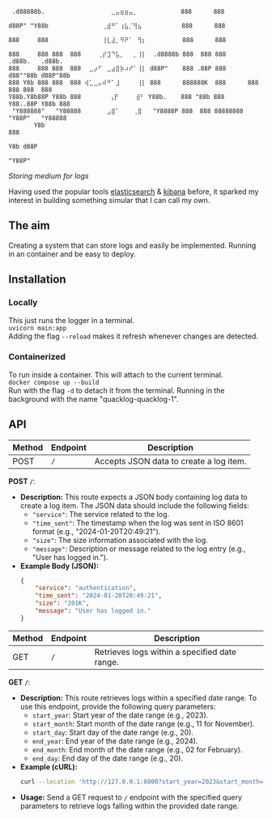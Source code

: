 ```
 .d88888b.           ⠀⠀⠀⠀⠀⠀⣀⣤⣶⣶⣤⡀            888      888                      ⠀
d88P" "Y88b         ⠀⠀⠀⠀ ⢀⣾⠛⠁⢰⣧⡈⢻⣦           888      888                   ⠀⠀⠀⠀
888     888          ⠀⠀⠀⠀⢸⣇⣼⡀⠻⠟⠁⠀⢻⡆          888      888                 ⠀⠀⠀⠀⠀
888     888 888  888 ⠀⠀⠀⢀⡞⣹⠙⣧⡀⠀⠀⡀⢸⡇  .d8888b 888  888 888       .d88b.   .d88b.
888     888 888  888 ⠀⣀⡴⠋⠀⣀⣴⣿⡷⠴⠞⠁⢸⡇ d88P"    888 .88P 888      d88""88b d88P"88b
888 Y8b 888 888  888 ⢾⣁⣀⡤⠾⠛⠁⣸⠀⠀⠀⠀⢸⡇ 888      888888K  888      888  888 888  888
Y88b.Y8b88P Y88b 888   ⠀⠀⠀⠀⢠⡟⠀⠀⠀⠀⣾⠃ Y88b.    888 "88b 888      Y88..88P Y88b 888
 "Y888888"   "Y88888 ⠀⠀⠀⠀⠀⣠⣿⠁⠀⠀⠀⢀⣿   "Y8888P 888  888 88888888  "Y88P"   "Y88888
       Y8b                                                                     888
                                                                          Y8b d88P
                                                                           "Y88P"⠀
```

_Storing medium for logs_ 

Having used the popular tools [elasticsearch](https://www.elastic.co/elasticsearch) & [kibana](https://www.elastic.co/kibana) before, it sparked my interest in building something simular that I can call my own.  

## The aim
Creating a system that can store logs and easily be implemented. Running in an container and be easy to deploy.


## Installation

### Locally
This just runs the logger in a terminal.  
`uvicorn main:app`  
Adding the flag `--reload` makes it refresh whenever changes are detected.  

### Containerized
To run inside a container. This will attach to the current terminal.  
`docker compose up --build`  
Run with the flag `-d` to detach it from the terminal. Running in the background with the name "quacklog-quacklog-1".  


## API

| Method | Endpoint | Description                                          |
| ------ | -------- | ---------------------------------------------------- |
| POST   | `/`      | Accepts JSON data to create a log item.              |

**POST `/`**:
- **Description:** This route expects a JSON body containing log data to create a log item. The JSON data should include the following fields:
    - `"service"`: The service related to the log.
    - `"time_sent"`: The timestamp when the log was sent in ISO 8601 format (e.g., "2024-01-20T20:49:21").
    - `"size"`: The size information associated with the log.
    - `"message"`: Description or message related to the log entry (e.g., "User has logged in.").
- **Example Body (JSON):**
    ```json
    {
        "service": "authentication",
        "time_sent": "2024-01-20T20:49:21",
        "size": "201K",
        "message": "User has logged in."
    }
    ```

| Method | Endpoint | Description                                          |
| ------ | -------- | ---------------------------------------------------- |
| GET    | `/`      | Retrieves logs within a specified date range.         |

**GET `/`**:
- **Description:** This route retrieves logs within a specified date range. To use this endpoint, provide the following query parameters:
    - `start_year`: Start year of the date range (e.g., 2023).
    - `start_month`: Start month of the date range (e.g., 11 for November).
    - `start_day`: Start day of the date range (e.g., 20).
    - `end_year`: End year of the date range (e.g., 2024).
    - `end_month`: End month of the date range (e.g., 02 for February).
    - `end_day`: End day of the date range (e.g., 20).
- **Example (cURL):**
    ```bash
    curl --location 'http://127.0.0.1:8000?start_year=2023&start_month=11&start_day=20&end_year=2024&end_month=02&end_day=20'
    ```
- **Usage:** Send a GET request to `/` endpoint with the specified query parameters to retrieve logs falling within the provided date range.
